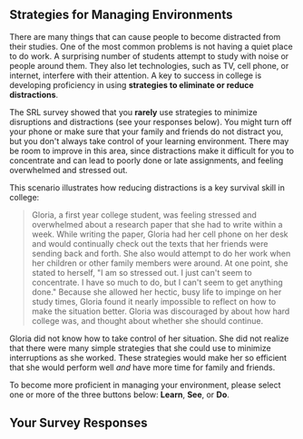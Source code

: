 ## Strategies for Managing Environments

There are many things that can cause people to become distracted from their studies. One of the most common problems is not having a quiet place to do work. A surprising number of students attempt to study with noise or people around them. They also let technologies, such as TV, cell phone, or internet, interfere with their attention. A key to success in college is developing proficiency in using **strategies to eliminate or reduce distractions**.

The SRL survey showed that you **rarely** use strategies to minimize disruptions and distractions (see your responses below). You might turn off your phone or make sure that your family and friends do not distract you, but you don't always take control of your learning environment. There may be room to improve in this area, since distractions make it difficult for you to concentrate and can lead to poorly done or late assignments, and feeling overwhelmed and stressed out. 

This scenario illustrates how reducing distractions is a key survival skill in college:

> Gloria, a first year college student, was feeling stressed and overwhelmed about a research paper that she had to write within a week. While writing the paper, Gloria had her cell phone on her desk and would continually check out the texts that her friends were sending back and forth. She also would attempt to do her work when her children or other family members were around. At one point, she stated to herself, "I am so stressed out. I just can't seem to concentrate. I have so much to do, but I can't seem to get anything done." Because she allowed her hectic, busy life to impinge on her study times, Gloria found it nearly impossible to reflect on how to make the situation better. Gloria was discouraged by about how hard college was, and thought about whether she should continue. 

Gloria did not know how to take control of her situation. She did not realize that there were many simple strategies that she could use to minimize interruptions as she worked. These strategies would make her so efficient that she would perform well *and* have more time for family and friends.

To become more proficient in managing your environment, please select one or more of the three buttons below: **Learn**, **See**, or **Do**. 

## Your Survey Responses
